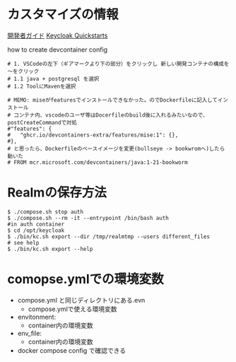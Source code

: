 
# カスタマイズの情報
[開発者ガイド](https://www.keycloak.org/docs/latest/server_development/)
[Keycloak Quickstarts](https://github.com/keycloak/keycloak-quickstarts)


how to create devcontainer config
```shell
# 1. VSCodeの左下（ギアマークより下の部分）をクリックし 新しい開発コンテナの構成を～をクリック
# 1.1 java + postgresql を選択
# 1.2 ToolにMavenを選択

# MEMO: miseがfeaturesでインストールできなかった。のでDockerfileに記入してインストール
# コンテナ内、vscodeのユーザ等はDocerfileのbuild後に入れるみたいなので、postCreateCommandで対処
#"features": {
#	"ghcr.io/devcontainers-extra/features/mise:1": {},
#},
# と思ったら、Dockerfileのベースイメージを変更(bullseye -> bookwromへ)したら動いた
# FROM mcr.microsoft.com/devcontainers/java:1-21-bookworm
```



# Realmの保存方法
```
$ ./compose.sh stop auth
$ ./compose.sh --rm -it --entrypoint /bin/bash auth 
#in auth container
$ cd /opt/keycloak
$ ./bin/kc.sh export --dir /tmp/realmtmp --users different_files
# see help
$ ./bin/kc.sh export --help

```


# comopse.ymlでの環境変数
  - compose.yml と同じディレクトリにある.evn
    - compose.ymlで使える環境変数
  - envitonment:
    - container内の環境変数
  - env_file:
    - container内の環境変数
  - docker compose config で確認できる

